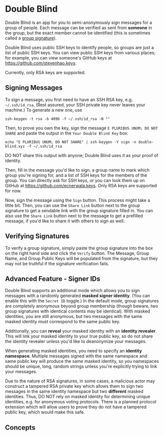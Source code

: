# Double Blind

Double Blind is an app for you to semi-anonymously sign messages for a group of
people. Each message can be verified as sent from **someone** in the group, but the
exact member cannot be identified (this is sometimes called a [group
signature](http://en.wikipedia.org/wiki/Group_signature)).

Double Blind uses public SSH keys to identify people, so groups are just a list
of public SSH keys. You can view public SSH keys from various places; for
example, you can view someone's GitHub keys at <https://github.com/stevenhao.keys>.

Currently, only RSA keys are supported.

## Signing Messages

To sign a message, you first need to have an SSH RSA key, e.g. `~/.ssh/id_rsa`.
(Rest assured, your SSH private key never leaves your machine.) To generate a
new one, use
```
ssh-keygen -t rsa -b 4096 -f ~/.ssh/id_rsa -N ""
```

Then, to prove you own the key, sign the message `E PLURIBUS UNUM; DO NOT SHARE`
and paste the output in the `Your Double Blind Key` box:
```
echo "E PLURIBUS UNUM; DO NOT SHARE" | ssh-keygen -Y sign -n double-blind.xyz -f ~/.ssh/id_rsa
```
DO NOT share this output with anyone; Double Blind uses it as your proof of
identity.

Then, fill in the message you'd like to sign, a group name to mark which group
you're signing for, and a list of SSH keys for the members of the group. You can
directly ask for SSH keys, or you can look them up on GitHub at
<https://github.com/ecnerwala.keys>. Only RSA keys are supported for now.

Now, sign the message using the `Sign` button. This process might take
a little bit. Then, you can use the `Share Link` button next to the group
signature to get a sendable link with the group signature filled in. You can
also use the `Share Link` button next to the message to get a prefilled message,
if you'd like to share it with others to sign as well.

## Verifying Signatures

To verify a group signature, simply paste the group signature into the box on
the right hand side and click the `Verify` button. The Message, Group Name, and
Group Public Keys will be populated from the signature, but they may not be
truthful if the signature verification fails.

## Advanced Feature - Signer IDs

Double Blind supports an additional mode which allows you to sign messages with
a randomly generated **masked signer identity**. (You can enable this with the
`Secret ID` toggle.) In the default mode, group signatures are completely
anonymous beyond group membership (though beware, two group signatures with
identical contents may be identical). With masked identities, you are still
anonymous, but two messages with the same masked identity must correspond to the
same public key.

Additionally, you can **reveal** your masked identity with an **identity
revealer**. This will link your masked identity to your true public key, so do
not share the identity revealer unless you'd like to deanonymize your messages.

When generating masked identities, you need to specify an **identity
namespace**. Multiple messages signed with the same namespace and same public
key will produce the same masked identity, so you namespaces should be unique,
long, random strings unless you're explicitly trying to link your messages.

Due to the nature of RSA signatures, in some cases, a malicious actor may
construct a tampered RSA private key which allows them to sign
two messages in the same identity namespace but two **different** masked
identities. Thus, DO NOT rely on masked identity for determining unique
identities, e.g. for anonymous voting protocols. There is a planned protocol
extension which will allow users to prove they do not have a tampered public
key, which would make this safe.

## Concepts
